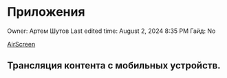 # Приложения

Owner: Артем Шутов
Last edited time: August 2, 2024 8:35 PM
Гайд: No

[AirScreen](%D0%9F%D1%80%D0%B8%D0%BB%D0%BE%D0%B6%D0%B5%D0%BD%D0%B8%D1%8F%20b94748cec1a64c92a01e1903536a1789/AirScreen%20caa1a06ea49b45a5b70d57614d4f4991.md)

## Трансляция контента с мобильных устройств.